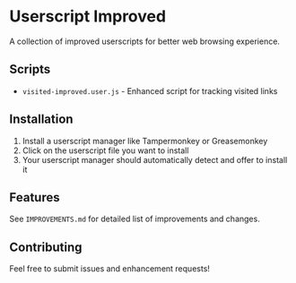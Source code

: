 # Userscript Improved

A collection of improved userscripts for better web browsing experience.

## Scripts

- `visited-improved.user.js` - Enhanced script for tracking visited links

## Installation

1. Install a userscript manager like Tampermonkey or Greasemonkey
2. Click on the userscript file you want to install
3. Your userscript manager should automatically detect and offer to install it

## Features

See `IMPROVEMENTS.md` for detailed list of improvements and changes.

## Contributing

Feel free to submit issues and enhancement requests!
